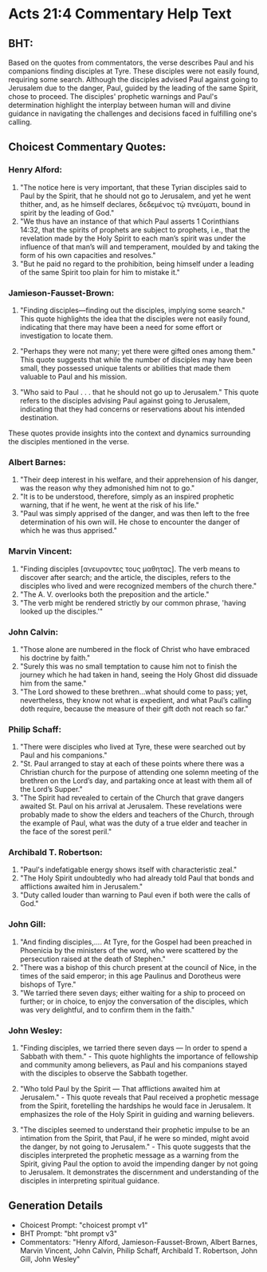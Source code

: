 # Acts 21:4 Commentary Help Text

## BHT:
Based on the quotes from commentators, the verse describes Paul and his companions finding disciples at Tyre. These disciples were not easily found, requiring some search. Although the disciples advised Paul against going to Jerusalem due to the danger, Paul, guided by the leading of the same Spirit, chose to proceed. The disciples' prophetic warnings and Paul's determination highlight the interplay between human will and divine guidance in navigating the challenges and decisions faced in fulfilling one's calling.

## Choicest Commentary Quotes:
### Henry Alford:
1. "The notice here is very important, that these Tyrian disciples said to Paul by the Spirit, that he should not go to Jerusalem, and yet he went thither, and, as he himself declares, δεδεμένος τῷ πνεύματι, bound in spirit by the leading of God." 
2. "We thus have an instance of that which Paul asserts 1 Corinthians 14:32, that the spirits of prophets are subject to prophets, i.e., that the revelation made by the Holy Spirit to each man’s spirit was under the influence of that man’s will and temperament, moulded by and taking the form of his own capacities and resolves." 
3. "But he paid no regard to the prohibition, being himself under a leading of the same Spirit too plain for him to mistake it."

### Jamieson-Fausset-Brown:
1. "Finding disciples—finding out the disciples, implying some search." This quote highlights the idea that the disciples were not easily found, indicating that there may have been a need for some effort or investigation to locate them.

2. "Perhaps they were not many; yet there were gifted ones among them." This quote suggests that while the number of disciples may have been small, they possessed unique talents or abilities that made them valuable to Paul and his mission.

3. "Who said to Paul . . . that he should not go up to Jerusalem." This quote refers to the disciples advising Paul against going to Jerusalem, indicating that they had concerns or reservations about his intended destination.

These quotes provide insights into the context and dynamics surrounding the disciples mentioned in the verse.

### Albert Barnes:
1. "Their deep interest in his welfare, and their apprehension of his danger, was the reason why they admonished him not to go."
2. "It is to be understood, therefore, simply as an inspired prophetic warning, that if he went, he went at the risk of his life."
3. "Paul was simply apprised of the danger, and was then left to the free determination of his own will. He chose to encounter the danger of which he was thus apprised."

### Marvin Vincent:
1. "Finding disciples [ανευροντες τους μαθητας]. The verb means to discover after search; and the article, the disciples, refers to the disciples who lived and were recognized members of the church there."
2. "The A. V. overlooks both the preposition and the article."
3. "The verb might be rendered strictly by our common phrase, 'having looked up the disciples.'"

### John Calvin:
1. "Those alone are numbered in the flock of Christ who have embraced his doctrine by faith."
2. "Surely this was no small temptation to cause him not to finish the journey which he had taken in hand, seeing the Holy Ghost did dissuade him from the same."
3. "The Lord showed to these brethren...what should come to pass; yet, nevertheless, they know not what is expedient, and what Paul’s calling doth require, because the measure of their gift doth not reach so far."

### Philip Schaff:
1. "There were disciples who lived at Tyre, these were searched out by Paul and his companions."
2. "St. Paul arranged to stay at each of these points where there was a Christian church for the purpose of attending one solemn meeting of the brethren on the Lord’s day, and partaking once at least with them all of the Lord’s Supper."
3. "The Spirit had revealed to certain of the Church that grave dangers awaited St. Paul on his arrival at Jerusalem. These revelations were probably made to show the elders and teachers of the Church, through the example of Paul, what was the duty of a true elder and teacher in the face of the sorest peril."

### Archibald T. Robertson:
1. "Paul's indefatigable energy shows itself with characteristic zeal." 
2. "The Holy Spirit undoubtedly who had already told Paul that bonds and afflictions awaited him in Jerusalem." 
3. "Duty called louder than warning to Paul even if both were the calls of God."

### John Gill:
1. "And finding disciples,.... At Tyre, for the Gospel had been preached in Phoenicia by the ministers of the word, who were scattered by the persecution raised at the death of Stephen."
2. "There was a bishop of this church present at the council of Nice, in the times of the said emperor; in this age Paulinus and Dorotheus were bishops of Tyre."
3. "We tarried there seven days; either waiting for a ship to proceed on further; or in choice, to enjoy the conversation of the disciples, which was very delightful, and to confirm them in the faith."

### John Wesley:
1. "Finding disciples, we tarried there seven days — ln order to spend a Sabbath with them." - This quote highlights the importance of fellowship and community among believers, as Paul and his companions stayed with the disciples to observe the Sabbath together.

2. "Who told Paul by the Spirit — That afflictions awaited him at Jerusalem." - This quote reveals that Paul received a prophetic message from the Spirit, foretelling the hardships he would face in Jerusalem. It emphasizes the role of the Holy Spirit in guiding and warning believers.

3. "The disciples seemed to understand their prophetic impulse to be an intimation from the Spirit, that Paul, if he were so minded, might avoid the danger, by not going to Jerusalem." - This quote suggests that the disciples interpreted the prophetic message as a warning from the Spirit, giving Paul the option to avoid the impending danger by not going to Jerusalem. It demonstrates the discernment and understanding of the disciples in interpreting spiritual guidance.


## Generation Details
- Choicest Prompt: "choicest prompt v1"
- BHT Prompt: "bht prompt v3"
- Commentators: "Henry Alford, Jamieson-Fausset-Brown, Albert Barnes, Marvin Vincent, John Calvin, Philip Schaff, Archibald T. Robertson, John Gill, John Wesley"
